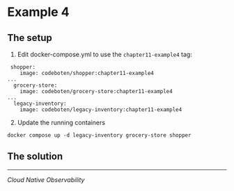 # Example 4

## The setup

1. Edit docker-compose.yml to use the `chapter11-example4` tag:

```
 shopper:
    image: codeboten/shopper:chapter11-example4
...
  grocery-store:
    image: codeboten/grocery-store:chapter11-example4
...
  legacy-inventory:
    image: codeboten/legacy-inventory:chapter11-example4
```

2. Update the running containers

```
docker compose up -d legacy-inventory grocery-store shopper
```

## The solution

---

_Cloud Native Observability_

